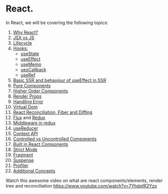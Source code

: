 # React.

In React, we will be covering the following topics:

1. [Why React?](https://github.com/ishwarrimal/frontend-interview-preps/tree/main/React/ReactInterview#why-react)
2. [JSX vs JS](https://github.com/ishwarrimal/frontend-interview-preps/tree/main/React/ReactInterview#jsx-vs-js)
3. [Lifecycle](https://ishwar-rimal.medium.com/execution-sequence-of-hooks-in-react-functional-components-b4a2ef69f9b0)
4. [Hooks:](https://github.com/ishwarrimal/frontend-interview-preps/tree/main/React/ReactInterview#hooks)
   - [useState](https://github.com/ishwarrimal/frontend-interview-preps/tree/main/React/ReactInterview#usestate)
   - [useEffect](https://github.com/ishwarrimal/frontend-interview-preps/tree/main/React/ReactInterview#useeffect)
   - [useMemo](https://github.com/ishwarrimal/frontend-interview-preps/tree/main/React/ReactInterview#usememo)
   - [uesCallback](https://github.com/ishwarrimal/frontend-interview-preps/tree/main/React/ReactInterview#usecallback)
   - [useRef](https://github.com/ishwarrimal/frontend-interview-preps/tree/main/React/ReactInterview#useref)
5. [Basic SSR and behaviour of useEffect in SSR](https://ishwar-rimal.medium.com/execution-sequence-of-hooks-in-react-functional-components-b4a2ef69f9b0)
6. [Pure Components](https://github.com/ishwarrimal/frontend-interview-preps/tree/main/React/ReactInterview#pure-components)
7. [Higher Order Components](https://github.com/ishwarrimal/frontend-interview-preps/tree/main/React/ReactInterview#higher-order-component)
8. [Render Props](https://github.com/ishwarrimal/frontend-interview-preps/tree/main/React/ReactInterview#render-props)
9. [Handling Error](https://github.com/ishwarrimal/frontend-interview-preps/tree/main/React/ReactInterview#error-handling)
10. [Virtual Dom](https://github.com/ishwarrimal/frontend-interview-preps/tree/main/React/ReactInterview#virtual-dom)
11. [React Reconciliation, Fiber and Diffing](https://github.com/ishwarrimal/frontend-interview-preps/tree/main/React/ReactInterview#react-reconciliation-and-react-fiber)
12. [Flux](https://github.com/ishwarrimal/frontend-interview-preps/tree/main/React/ReactInterview#flux) and [Redux](https://github.com/ishwarrimal/frontend-interview-preps/tree/main/React/ReactInterview#redux)
13. [Middleware in redux](https://github.com/ishwarrimal/frontend-interview-preps/tree/main/React/ReactInterview#middlewares-in-redux)
14. [useReducer](https://github.com/ishwarrimal/frontend-interview-preps/tree/main/React/ReactInterview#usereducer)
15. [Context API](https://github.com/ishwarrimal/frontend-interview-preps/tree/main/React/ReactInterview#context-api)
16. [Controlled vs Uncontrolled Components](https://github.com/ishwarrimal/frontend-interview-preps/tree/main/React/ReactInterview#controlled-vs-uncontrolled-components)
17. [Built in React Components](https://github.com/ishwarrimal/frontend-interview-preps/tree/main/React/ReactInterview#built-in-react-components)
18. [Strict Mode](https://github.com/ishwarrimal/frontend-interview-preps/tree/main/React/ReactInterview#usestrict-)
19. [Fragment](https://github.com/ishwarrimal/frontend-interview-preps/tree/main/React/ReactInterview#fragment-)
20. [Suspense](https://github.com/ishwarrimal/frontend-interview-preps/tree/main/React/ReactInterview#suspense-)
21. [Profiler](https://github.com/ishwarrimal/frontend-interview-preps/tree/main/React/ReactInterview#profiler-)
22. [Additional Concepts](https://ishwar-rimal.medium.com/react-concepts-a5cf39bdd5d)

Watch this awesome video on what are react components/elements, render tree and reconciliation https://www.youtube.com/watch?v=7YhdqIR2Yzo
